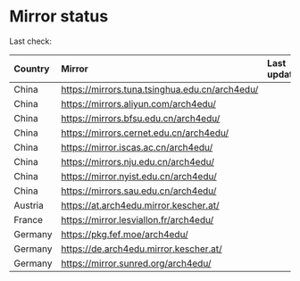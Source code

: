 <script src="./time.js"></script>
# Mirror status
Last check: <script type="text/javascript">localize(1707895046.8553648);</script>

|Country|Mirror|Last update|
|:------|:-----|:----------|
|China|https://mirrors.tuna.tsinghua.edu.cn/arch4edu/|<script type="text/javascript">localize(1707849232);</script>|
|China|https://mirrors.aliyun.com/arch4edu/|<script type="text/javascript">localize(1707849232);</script>|
|China|https://mirrors.bfsu.edu.cn/arch4edu/|<script type="text/javascript">localize(1707849232);</script>|
|China|https://mirrors.cernet.edu.cn/arch4edu/|<script type="text/javascript">localize(1707849232);</script>|
|China|https://mirror.iscas.ac.cn/arch4edu/|<script type="text/javascript">localize(1707849232);</script>|
|China|https://mirrors.nju.edu.cn/arch4edu/|<script type="text/javascript">localize(1707849232);</script>|
|China|https://mirror.nyist.edu.cn/arch4edu/|<script type="text/javascript">localize(1707849232);</script>|
|China|https://mirrors.sau.edu.cn/arch4edu/|<script type="text/javascript">localize(1707849232);</script>|
|Austria|https://at.arch4edu.mirror.kescher.at/|<script type="text/javascript">localize(1707849232);</script>|
|France|https://mirror.lesviallon.fr/arch4edu/|<script type="text/javascript">localize(1707849232);</script>|
|Germany|https://pkg.fef.moe/arch4edu/|<script type="text/javascript">localize(1707849232);</script>|
|Germany|https://de.arch4edu.mirror.kescher.at/|<script type="text/javascript">localize(1707849232);</script>|
|Germany|https://mirror.sunred.org/arch4edu/|<script type="text/javascript">localize(1707849232);</script>|

<script src="./tablefilter/tablefilter.js"></script>
<script src="./table.js"></script>